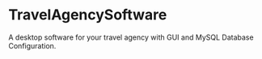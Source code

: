 # TravelAgencySoftware
A desktop software for your travel agency with GUI and MySQL Database Configuration.
